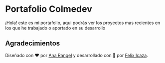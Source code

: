 
# Portafolio Colmedev
¡Hola! este es mi portafolio, aqui podrás ver los proyectos mas recientes en los que he trabajado o aportado en su desarrollo

## Agradecimientos
Diseñado con ❤️ por [Ana Rangel](https://www.linkedin.com/in/ux-ana-rangel) y desarrollado con 💙 por [Felix Icaza](https://felixicaza.com).
